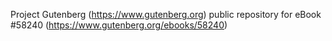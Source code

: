 Project Gutenberg (https://www.gutenberg.org) public repository for
eBook #58240 (https://www.gutenberg.org/ebooks/58240)
